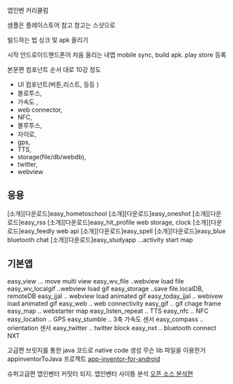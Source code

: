 
앱인벤 커리큘럼

샘플은 플레이스토어 참고
참고는 스샷으로

빌드하는 법
싱크 및 apk 올리기

시작
안드로이드핸드폰어 처음 올리는 내앱
mobile sync, build apk. play store 등록

본문편
컴포넌트 순서 대로
10강 정도
- UI 컴포넌트(버튼,리스트, 등등 )
- 블로투스,
- 가속도 ,
- web connector,
- NFC,
- 블루투스,
- 자이로,
- gps,
- TTS,
- storage(file/db/webdb),
- twitter,
- webview


## 응용
[소개][다운로드]easy_hometoschool
[소개][다운로드]easy_oneshot
[소개][다운로드]easy_rss
[소개][다운로드]easy_hit_profile  web storage, clock
[소개][다운로드]easy_feedly web api
[소개][다운로드]easy_spell
[소개][다운로드]easy_blue bluetooth chat
[소개][다운로드]easy_studyapp  ...activity start map

## 기본앱
easy_view ... move multi view
easy_wv_file ..webview load file
easy_wv_localgif ..webview load gif
easy_storage  ..save file.localDB, remoteDB
easy_jjal .. webview load animated gif
easy_today_jjal .. webivew load animated gif
easy_web .. web connectivity
easy_gif .. gif chage frame
easy_map .. webstarter map
easy_listen_repeat .. TTS
easy_nfc .. NFC
easy_location .. GPS
easy_stumble .. 3축 가속도 센서
easy_compass .. orientation 센서
easy_twitter .. twitter block
easy_nxt .. bluetooth connect NXT



고급편
브릿지를 통한 java 코드로 native code 생성
무슨 lib 파일을 이용한거 
appinventorToJava 프로젝트
[app-inventor-for-android](https://code.google.com/p/app-inventor-for-android/)

슈퍼고급편
앱인벤터 커밋터 되지.
앱인벤터 사이틍 분석
[오픈 소스 분석편](appinventor.md)




